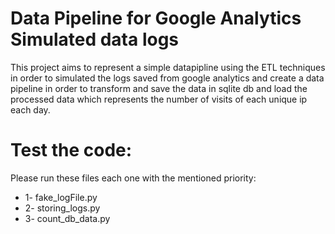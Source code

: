 # Data Pipeline for Google Analytics Simulated data logs
This project aims to represent a simple datapipline using the ETL techniques in order to simulated the logs saved from google analytics and create a data pipeline in order to transform and save the data in sqlite db and load the processed data which represents the number of visits of each unique ip each day.

# Test the code:
Please run these files each one with the mentioned priority:
- 1- fake_logFile.py
- 2- storing_logs.py
- 3- count_db_data.py